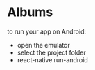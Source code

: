 # Albums

to run your app on Android:
- open the emulator
- select the project folder
- react-native run-android

